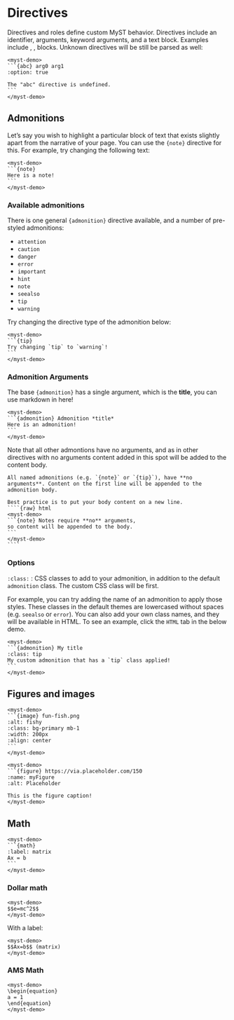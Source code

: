 # Directives

Directives and roles define custom MyST behavior. Directives include an identifier, arguments, keyword arguments, and a text block. Examples include [](admonitions), [](figures), [](math) blocks. Unknown directives will be still be parsed as well:

````{raw} html
<myst-demo>
```{abc} arg0 arg1
:option: true

The "abc" directive is undefined.
```
</myst-demo>
````

## Admonitions

Let’s say you wish to highlight a particular block of text that exists slightly apart from the narrative of your page.
You can use the `{note}` directive for this. For example, try changing the following text:

````{raw} html
<myst-demo>
```{note}
Here is a note!
```
</myst-demo>
````

### Available admonitions

There is one general `{admonition}` directive available, and a number of pre-styled admonitions:

- `attention`
- `caution`
- `danger`
- `error`
- `important`
- `hint`
- `note`
- `seealso`
- `tip`
- `warning`

Try changing the directive type of the admonition below:

````{raw} html
<myst-demo>
```{tip}
Try changing `tip` to `warning`!
```
</myst-demo>
````

### Admonition Arguments

The base `{admonition}` has a single argument, which is the **title**, you can use markdown in here!

````{raw} html
<myst-demo>
```{admonition} Admonition *title*
Here is an admonition!
```
</myst-demo>
````

Note that all other admontions have no arguments, and as in other directives with no arguments content added in this spot will be added to the content body.

`````{danger}
All named admonitions (e.g. `{note}` or `{tip}`), have **no arguments**. Content on the first line will be appended to the admonition body.

Best practice is to put your body content on a new line.
````{raw} html
<myst-demo>
```{note} Notes require **no** arguments,
so content will be appended to the body.
```
</myst-demo>
````
`````

### Options

`:class:`
: CSS classes to add to your admonition, in addition to the default `admonition` class. The custom CSS class will be first.

For example, you can try adding the name of an admonition to apply those styles.
These classes in the default themes are lowercased without spaces (e.g. `seealso` or `error`).
You can also add your own class names, and they will be available in HTML.
To see an example, click the `HTML` tab in the below demo.

````{raw} html
<myst-demo>
```{admonition} My title
:class: tip
My custom admonition that has a `tip` class applied!
```
</myst-demo>
````

## Figures and images

````{raw} html
<myst-demo>
```{image} fun-fish.png
:alt: fishy
:class: bg-primary mb-1
:width: 200px
:align: center
```
</myst-demo>
````

````{raw} html
<myst-demo>
```{figure} https://via.placeholder.com/150
:name: myFigure
:alt: Placeholder

This is the figure caption!
</myst-demo>
````

## Math

````{raw} html
<myst-demo>
```{math}
:label: matrix
Ax = b
```
</myst-demo>
````

### Dollar math

```{raw} html
<myst-demo>
$$e=mc^2$$
</myst-demo>
```

With a label:

```{raw} html
<myst-demo>
$$Ax=b$$ (matrix)
</myst-demo>
```

### AMS Math

```{raw} html
<myst-demo>
\begin{equation}
a = 1
\end{equation}
</myst-demo>
```
